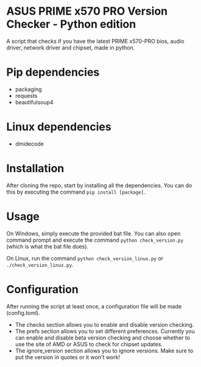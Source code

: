 # ASUS PRIME x570 PRO Version Checker - Python edition

A script that checks if you have the latest PRIME x570-PRO bios, audio driver, network driver and chipset, made in python.

# Pip dependencies
- packaging
- requests
- beautifulsoup4

# Linux dependencies
- dmidecode

# Installation
After cloning the repo, start by installing all the dependencies. You can do this by executing the command `pip install [package]`.

# Usage
On Windows, simply execute the provided bat file. You can also open command prompt and execute the command `python check_version.py` (which is what the bat file does).

On Linux, run the command `python check_version_linux.py` or `./check_version_linux.py`.

# Configuration
After running the script at least once, a configuration file will be made (config.toml).

- The checks section allows you to enable and disable version checking.
- The prefs section allows you to set different preferences. Currently you can enable and disable beta version checking and choose whether to use the site of AMD or ASUS to check for chipset updates.
- The ignore_version section allows you to ignore versions. Make sure to put the version in quotes or it won't work!
